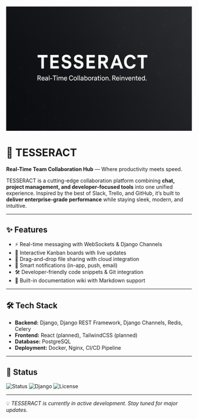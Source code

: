![TESSERACT Banner](assets/banner.png)

# 🚀 TESSERACT

**Real-Time Team Collaboration Hub** — Where productivity meets speed.

TESSERACT is a cutting-edge collaboration platform combining **chat, project management, and developer-focused tools** into one unified experience. Inspired by the best of Slack, Trello, and GitHub, it’s built to **deliver enterprise-grade performance** while staying sleek, modern, and intuitive.

---

## ✨ Features
- ⚡ Real-time messaging with WebSockets & Django Channels
- 📌 Interactive Kanban boards with live updates
- 📂 Drag-and-drop file sharing with cloud integration
- 🔔 Smart notifications (in-app, push, email)
- 🛠 Developer-friendly code snippets & Git integration
- 📄 Built-in documentation wiki with Markdown support

---

## 🛠 Tech Stack
- **Backend:** Django, Django REST Framework, Django Channels, Redis, Celery
- **Frontend:** React (planned), TailwindCSS (planned)
- **Database:** PostgreSQL
- **Deployment:** Docker, Nginx, CI/CD Pipeline

---

## 📌 Status
![Status](https://img.shields.io/badge/status-in%20development-yellow)
![Django](https://img.shields.io/badge/Django-4.x-green)
![License](https://img.shields.io/badge/license-MIT-blue)

---

💡 _TESSERACT is currently in active development. Stay tuned for major updates._

